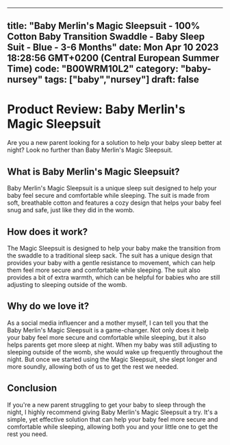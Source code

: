 
---
title: "Baby Merlin's Magic Sleepsuit - 100% Cotton Baby Transition Swaddle - Baby Sleep Suit - Blue - 3-6 Months" 
date: Mon Apr 10 2023 18:28:56 GMT+0200 (Central European Summer Time)
code: "B00WRM10L2"
category: "baby-nursey"
tags: ["baby","nursey"] 
draft: false
---
    
# Product Review: Baby Merlin's Magic Sleepsuit

Are you a new parent looking for a solution to help your baby sleep better at night? Look no further than Baby Merlin's Magic Sleepsuit. 

## What is Baby Merlin's Magic Sleepsuit?

Baby Merlin's Magic Sleepsuit is a unique sleep suit designed to help your baby feel secure and comfortable while sleeping. The suit is made from soft, breathable cotton and features a cozy design that helps your baby feel snug and safe, just like they did in the womb. 

## How does it work?

The Magic Sleepsuit is designed to help your baby make the transition from the swaddle to a traditional sleep sack. The suit has a unique design that provides your baby with a gentle resistance to movement, which can help them feel more secure and comfortable while sleeping. The suit also provides a bit of extra warmth, which can be helpful for babies who are still adjusting to sleeping outside of the womb. 

## Why do we love it?

As a social media influencer and a mother myself, I can tell you that the Baby Merlin's Magic Sleepsuit is a game-changer. Not only does it help your baby feel more secure and comfortable while sleeping, but it also helps parents get more sleep at night. When my baby was still adjusting to sleeping outside of the womb, she would wake up frequently throughout the night. But once we started using the Magic Sleepsuit, she slept longer and more soundly, allowing both of us to get the rest we needed. 

## Conclusion

If you're a new parent struggling to get your baby to sleep through the night, I highly recommend giving Baby Merlin's Magic Sleepsuit a try. It's a simple, yet effective solution that can help your baby feel more secure and comfortable while sleeping, allowing both you and your little one to get the rest you need.